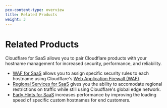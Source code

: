 ```yaml
---
pcx-content-type: overview
title: Related Products
weight: 3
---
```


# Related Products

Cloudflare for SaaS allows you to pair Cloudflare products with your hostname management for increased security, performance, and reliability.
* [WAF for SaaS](/cloudflare-for-saas/related-products/waf-for-saas) allows you to assign specific security rules to each hostname using Cloudflare's [Web Application Firewall (WAF)](/waf/).
* [Regional Services for SaaS](/cloudflare-for-saas/start/advanced-settings/regional-services-for-saas) gives you the ability to accomodate regional restrictions on traffic while still using Cloudflare's global edge network.
* [Early Hints for SaaS](/cloudflare-for-saas/related-products/early-hints-for-saas/) increases performance by improving the loading speed of specific custom hostnames for end customers.